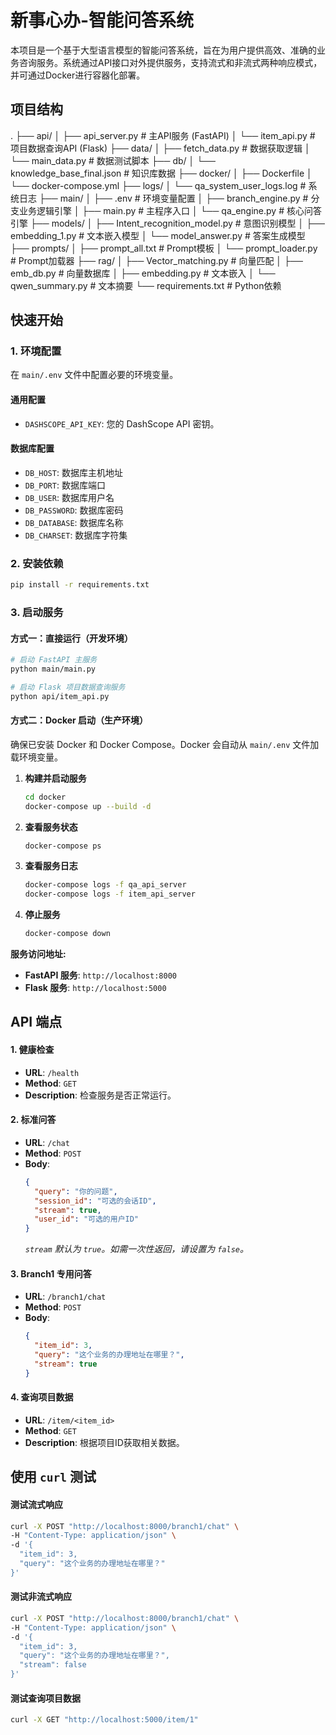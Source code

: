 # 新事心办-智能问答系统

本项目是一个基于大型语言模型的智能问答系统，旨在为用户提供高效、准确的业务咨询服务。系统通过API接口对外提供服务，支持流式和非流式两种响应模式，并可通过Docker进行容器化部署。

## 项目结构
.
├── api/
│   ├── api_server.py       # 主API服务 (FastAPI)
│   └── item_api.py         # 项目数据查询API (Flask)
├── data/
│   ├── fetch_data.py       # 数据获取逻辑
│   └── main_data.py        # 数据测试脚本
├── db/
│   └── knowledge_base_final.json # 知识库数据
├── docker/
│   ├── Dockerfile
│   └── docker-compose.yml
├── logs/
│   └── qa_system_user_logs.log # 系统日志
├── main/
│   ├── .env                # 环境变量配置
│   ├── branch_engine.py    # 分支业务逻辑引擎
│   ├── main.py             # 主程序入口
│   └── qa_engine.py        # 核心问答引擎
├── models/
│   ├── Intent_recognition_model.py # 意图识别模型
│   ├── embedding_1.py      # 文本嵌入模型
│   └── model_answer.py     # 答案生成模型
├── prompts/
│   ├── prompt_all.txt      # Prompt模板
│   └── prompt_loader.py    # Prompt加载器
├── rag/
│   ├── Vector_matching.py  # 向量匹配
│   ├── emb_db.py           # 向量数据库
│   ├── embedding.py        # 文本嵌入
│   └── qwen_summary.py     # 文本摘要
└── requirements.txt        # Python依赖



## 快速开始

### 1. 环境配置

在 `main/.env` 文件中配置必要的环境变量。

#### 通用配置
*   `DASHSCOPE_API_KEY`: 您的 DashScope API 密钥。

#### 数据库配置
*   `DB_HOST`: 数据库主机地址
*   `DB_PORT`: 数据库端口
*   `DB_USER`: 数据库用户名
*   `DB_PASSWORD`: 数据库密码
*   `DB_DATABASE`: 数据库名称
*   `DB_CHARSET`: 数据库字符集

### 2. 安装依赖

```bash
pip install -r requirements.txt
```

### 3. 启动服务

#### 方式一：直接运行（开发环境）

```bash
# 启动 FastAPI 主服务
python main/main.py

# 启动 Flask 项目数据查询服务
python api/item_api.py
```

#### 方式二：Docker 启动（生产环境）

确保已安装 Docker 和 Docker Compose。Docker 会自动从 `main/.env` 文件加载环境变量。

1.  **构建并启动服务**
    ```bash
    cd docker
    docker-compose up --build -d
    ```

2.  **查看服务状态**
    ```bash
    docker-compose ps
    ```

3.  **查看服务日志**
    ```bash
    docker-compose logs -f qa_api_server
    docker-compose logs -f item_api_server
    ```

4.  **停止服务**
    ```bash
    docker-compose down
    ```

**服务访问地址:**
*   **FastAPI 服务**: `http://localhost:8000`
*   **Flask 服务**: `http://localhost:5000`

## API 端点

#### 1. 健康检查
*   **URL**: `/health`
*   **Method**: `GET`
*   **Description**: 检查服务是否正常运行。

#### 2. 标准问答
*   **URL**: `/chat`
*   **Method**: `POST`
*   **Body**:
    ```json
    {
      "query": "你的问题",
      "session_id": "可选的会话ID",
      "stream": true,
      "user_id": "可选的用户ID"
    }
    ```
    *`stream` 默认为 `true`。如需一次性返回，请设置为 `false`。*

#### 3. Branch1 专用问答
*   **URL**: `/branch1/chat`
*   **Method**: `POST`
*   **Body**:
    ```json
    {
      "item_id": 3,
      "query": "这个业务的办理地址在哪里？",
      "stream": true
    }
    ```

#### 4. 查询项目数据
*   **URL**: `/item/<item_id>`
*   **Method**: `GET`
*   **Description**: 根据项目ID获取相关数据。

## 使用 `curl` 测试

#### 测试流式响应
```bash
curl -X POST "http://localhost:8000/branch1/chat" \
-H "Content-Type: application/json" \
-d '{
  "item_id": 3,
  "query": "这个业务的办理地址在哪里？"
}'
```

#### 测试非流式响应
```bash
curl -X POST "http://localhost:8000/branch1/chat" \
-H "Content-Type: application/json" \
-d '{
  "item_id": 3,
  "query": "这个业务的办理地址在哪里？",
  "stream": false
}'
```

#### 测试查询项目数据
```bash
curl -X GET "http://localhost:5000/item/1"

```
